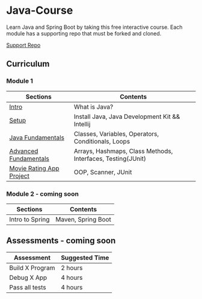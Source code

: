 # Java-Course

Learn Java and Spring Boot by taking this free interactive course. Each module has a supporting repo that must be forked and cloned.

[Support Repo](https://github.com/Raphael40/Java-Course-Support-Repo)

## Curriculum

### Module 1

| Sections                                                               | Contents                                                    |
| ---------------------------------------------------------------------- | ----------------------------------------------------------- |
| [Intro](./module_1/01_intro/01_intro.md)                               | What is Java?                                               |
| [Setup](./module_1/02_setup/01_setup.md)                               | Install Java, Java Development Kit && Intellij              |
| [Java Fundamentals](./module_1/03_java-fundamentals/README.md)         | Classes, Variables, Operators, Conditionals, Loops          |
| [Advanced Fundamentals](./module_1/04_advanced-fundamentals/README.md) | Arrays, Hashmaps, Class Methods, Interfaces, Testing(JUnit) |
| [Movie Rating App Project](./module_1/05_project/README.md)            | OOP, Scanner, JUnit                                         |

### Module 2 - coming soon

| Sections        | Contents           |
| --------------- | ------------------ |
| Intro to Spring | Maven, Spring Boot |

## Assessments - coming soon

| Assessment      | Suggested Time |
| --------------- | -------------- |
| Build X Program | 2 hours        |
| Debug X App     | 4 hours        |
| Pass all tests  | 4 hours        |

